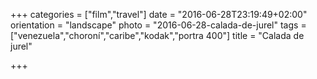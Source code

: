 +++
categories = ["film","travel"]
date = "2016-06-28T23:19:49+02:00"
orientation = "landscape"
photo = "2016-06-28-calada-de-jurel"
tags = ["venezuela","choroní","caribe","kodak","portra 400"]
title = "Calada de jurel"

+++
